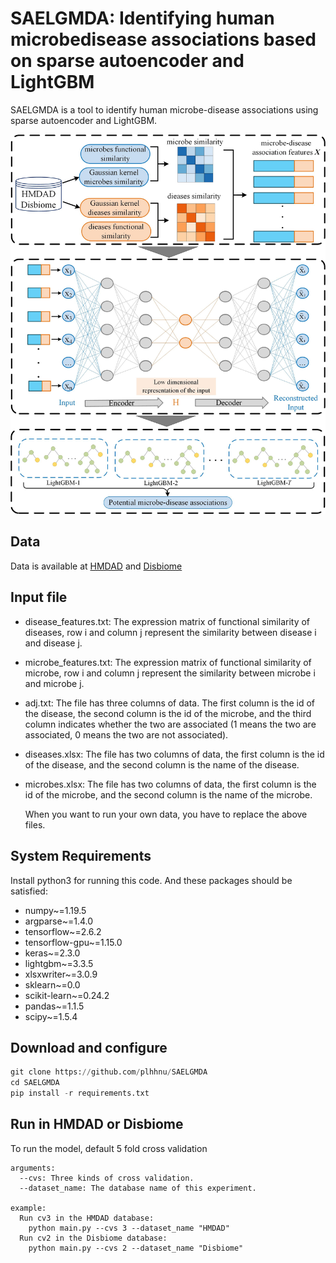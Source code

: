 # SAELGMDA: Identifying human microbedisease associations based on sparse autoencoder and LightGBM

SAELGMDA is a tool to identify human microbe-disease associations using sparse autoencoder and LightGBM.

![Fig1.jpg](Pipeline.jpg)

## Data

Data is available at [HMDAD](http://www.cuilab.cn/hmdad) and [Disbiome](https://disbiome.ugent.be/)

## Input file

- disease_features.txt: The expression matrix of functional similarity of diseases, row i and column j represent the similarity between disease i and disease j.
- microbe_features.txt: The expression matrix of functional similarity of microbe, row i and column j represent the similarity between microbe i and microbe j.
- adj.txt: The file has three columns of data. The first column is the id of the disease, the second column is the id of the microbe, and the third column indicates whether the two are associated (1 means the two are associated, 0 means the two are not associated).
- diseases.xlsx: The file has two columns of data, the first column is the id of the disease, and the second column is the name of the disease.
- microbes.xlsx: The file has two columns of data, the first column is the id of the microbe, and the second column is the name of the microbe.
  
  When you want to run your own data, you have to replace the above files.

## System Requirements

Install python3 for running this code. And these packages should be satisfied:

- numpy~=1.19.5
- argparse~=1.4.0
- tensorflow~=2.6.2
- tensorflow-gpu~=1.15.0
- keras~=2.3.0
- lightgbm~=3.3.5
- xlsxwriter~=3.0.9
- sklearn~=0.0
- scikit-learn~=0.24.2
- pandas~=1.1.5
- scipy~=1.5.4

## Download and configure

```python
git clone https://github.com/plhhnu/SAELGMDA
cd SAELGMDA
pip install -r requirements.txt
```

## Run in HMDAD or Disbiome

To run the model, default 5 fold cross validation

```
arguments:
  --cvs: Three kinds of cross validation.
  --dataset_name: The database name of this experiment.

example:
  Run cv3 in the HMDAD database:
    python main.py --cvs 3 --dataset_name "HMDAD"
  Run cv2 in the Disbiome database:
    python main.py --cvs 2 --dataset_name "Disbiome"
```
